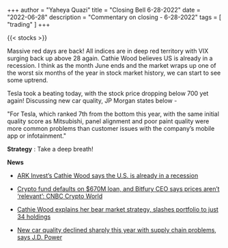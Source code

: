 +++
author = "Yaheya Quazi"
title = "Closing Bell 6-28-2022"
date = "2022-06-28"
description = "Commentary on closing - 6-28-2022"
tags = [
"trading"
]
+++

{{< stocks >}}

Massive red days are back! All indices are in deep red territory with VIX surging back up above 28 again. Cathie Wood believes US is already in a recession. I think as  the month June ends and the market wraps up one of the worst six months of the year in stock market history, we can start to see some uptrend. 

Tesla took a beating today, with the stock price dropping below 700 yet again! Discussing new car quality, JP Morgan states below - 

"For Tesla, which ranked 7th from the bottom this year, with the same initial quality score as Mitsubishi, panel alignment and poor paint quality were more common problems than customer issues with the company’s mobile app or infotainment."


**Strategy** : Take a deep breath!

**News** 

* [ARK Invest’s Cathie Wood says the U.S. is already in a recession](https://www.cnbc.com/2022/06/28/ark-invests-cathie-wood-says-the-us-is-already-in-a-recession.html)

* [Crypto fund defaults on $670M loan, and Bitfury CEO says prices aren’t ‘relevant’: CNBC Crypto World](https://www.cnbc.com/video/2022/06/27/crypto-fund-defaults-on-670m-loan-and-bitfury-ceo-says-prices-arent-relevant-cnbc-crypto-world.html)
* [Cathie Wood explains her bear market strategy, slashes portfolio to just 34 holdings](https://www.cnbc.com/2022/06/28/cathie-wood-explains-bear-market-strategy-slashes-portfolio-by-41percent.html)
* [New car quality declined sharply this year with supply chain problems, says J.D. Power](https://www.cnbc.com/2022/06/28/new-car-quality-declined-11percent-blame-supply-chain-problems-jd-power.html)